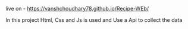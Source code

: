 live on -  https://vanshchoudhary78.github.io/Recipe-WEb/

In this project Html, Css and Js is used and
Use a Api to collect the data
